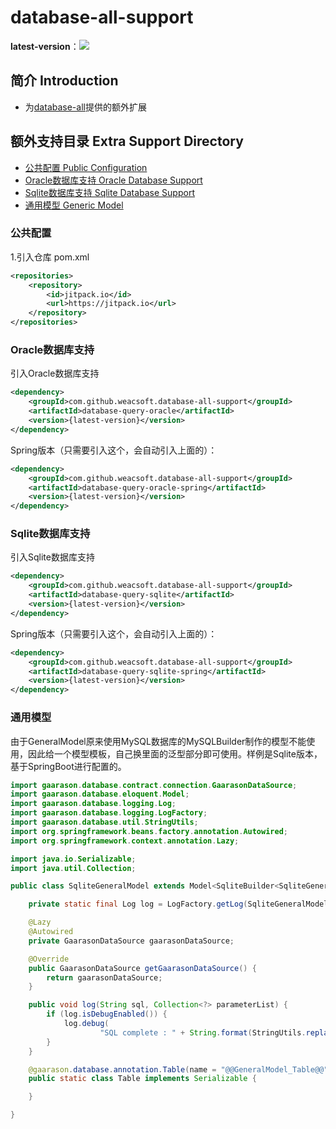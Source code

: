 # database-all-support

**latest-version**：![](https://jitpack.io/v/weacsoft/database-all-support.svg)

## 简介 Introduction

- 为[database-all](https://jitpack.io/#gaarason/database-all)提供的额外扩展

## 额外支持目录 Extra Support Directory

* [公共配置 Public Configuration](#公共配置)
* [Oracle数据库支持 Oracle Database Support](#Oracle数据库支持)
* [Sqlite数据库支持 Sqlite Database Support](#Sqlite数据库支持)
* [通用模型 Generic Model](#通用模型)

### 公共配置

1.引入仓库 pom.xml

```xml
<repositories>
    <repository>
        <id>jitpack.io</id>
        <url>https://jitpack.io</url>
    </repository>
</repositories>
```

### Oracle数据库支持

引入Oracle数据库支持

```xml
<dependency>
    <groupId>com.github.weacsoft.database-all-support</groupId>
    <artifactId>database-query-oracle</artifactId>
    <version>{latest-version}</version>
</dependency>
```

Spring版本（只需要引入这个，会自动引入上面的）：

```xml
<dependency>
    <groupId>com.github.weacsoft.database-all-support</groupId>
    <artifactId>database-query-oracle-spring</artifactId>
    <version>{latest-version}</version>
</dependency>
```

### Sqlite数据库支持

引入Sqlite数据库支持

```xml
<dependency>
    <groupId>com.github.weacsoft.database-all-support</groupId>
    <artifactId>database-query-sqlite</artifactId>
    <version>{latest-version}</version>
</dependency>
```

Spring版本（只需要引入这个，会自动引入上面的）：

```xml
<dependency>
    <groupId>com.github.weacsoft.database-all-support</groupId>
    <artifactId>database-query-sqlite-spring</artifactId>
    <version>{latest-version}</version>
</dependency>
```

### 通用模型

由于GeneralModel原来使用MySQL数据库的MySQLBuilder制作的模型不能使用，因此给一个模型模板，自己换里面的泛型部分即可使用。样例是Sqlite版本，基于SpringBoot进行配置的。

```java
import gaarason.database.contract.connection.GaarasonDataSource;
import gaarason.database.eloquent.Model;
import gaarason.database.logging.Log;
import gaarason.database.logging.LogFactory;
import gaarason.database.util.StringUtils;
import org.springframework.beans.factory.annotation.Autowired;
import org.springframework.context.annotation.Lazy;

import java.io.Serializable;
import java.util.Collection;

public class SqliteGeneralModel extends Model<SqliteBuilder<SqliteGeneralModel.Table, Serializable>, SqliteGeneralModel.Table, Serializable> {

    private static final Log log = LogFactory.getLog(SqliteGeneralModel.class);

    @Lazy
    @Autowired
    private GaarasonDataSource gaarasonDataSource;

    @Override
    public GaarasonDataSource getGaarasonDataSource() {
        return gaarasonDataSource;
    }

    public void log(String sql, Collection<?> parameterList) {
        if (log.isDebugEnabled()) {
            log.debug(
                    "SQL complete : " + String.format(StringUtils.replace(sql, " ? ", "\"%s\""), parameterList.toArray()));
        }
    }

    @gaarason.database.annotation.Table(name = "@@GeneralModel_Table@@")
    public static class Table implements Serializable {

    }

}
```